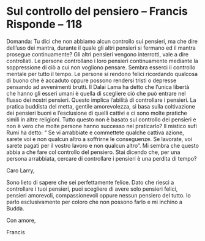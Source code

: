 # Sul controllo del pensiero – Francis Risponde – 118

Domanda: Tu dici che non abbiamo alcun controllo sui pensieri, ma che dire dell&rsquo;uso dei mantra, durante il quale gli altri pensieri si fermano ed il mantra prosegue continuamente? Gli altri pensieri vengono interrotti, vale a dire controllati. Le persone controllano i loro pensieri continuamente mediante la soppressione di ci&ograve; a cui non vogliono pensare. Sembra esserci il controllo mentale per tutto il tempo. Le persone si rendono felici ricordando qualcosa di buono che &egrave; accaduto oppure possono rendersi tristi o depresse pensando ad avvenimenti brutti. Il Dalai Lama ha detto che l&rsquo;unica libert&agrave; che hanno gli esseri umani &egrave; quella di scegliere ci&ograve; che pu&ograve; entrare nel flusso dei nostri pensieri. Questo implica l&rsquo;abilit&agrave; di controllare i pensieri. La pratica buddista del metta, gentile amorevolezza, si basa sulla coltivazione dei pensieri buoni e l&rsquo;esclusione di quelli cattivi e ci sono molte pratiche simili in altre religioni. Tutto questo non &egrave; basato sul controllo dei pensieri e non &egrave; vero che molte persone hanno successo nel praticarlo? Il mistico sufi Rumi ha detto: &ldquo; Se vi arrabbiate e commettete qualche cattiva azione, sarete voi e non qualcun altro a soffrirne le conseguenze. Se lavorate, voi sarete pagati per il vostro lavoro e non qualcun altro&rdquo;. Mi sembra che questo abbia a che fare col controllo del pensiero. Stai dicendo che, per una persona arrabbiata, cercare di controllare i pensieri &egrave; una perdita di tempo?

Caro Larry,

Sono lieto di sapere che sei perfettamente felice. Dato che riesci a controllare i tuoi pensieri, puoi scegliere di avere solo pensieri felici, pensieri amorevoli, compassionevoli oppure nessun pensiero del tutto. Io parlo esclusivamente per coloro che non possono farlo e mi inchino a Budda.

Con amore,

Francis&nbsp;

